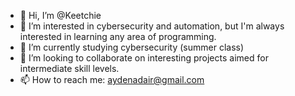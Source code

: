 - 👋 Hi, I’m @Keetchie
- 👀 I’m interested in cybersecurity and automation, but I'm always interested in learning any area of programming.
- 🌱 I’m currently studying cybersecurity (summer class)
- 💞️ I’m looking to collaborate on interesting projects aimed for intermediate skill levels.
- 📫 How to reach me: aydenadair@gmail.com

<!---
Keetchie/Keetchie is a ✨ special ✨ repository because its `README.md` (this file) appears on your GitHub profile.
You can click the Preview link to take a look at your changes.
--->
